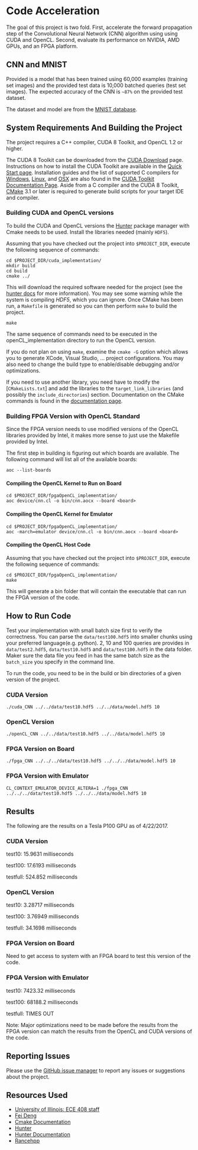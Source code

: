 # Code Acceleration

The goal of this project is two fold. First, accelerate the forward propagation step of the Convolutional Neural Network (CNN) algorithm using using CUDA and OpenCL. Second, evaluate its performance on NVIDIA, AMD GPUs, and an FPGA platform.

## CNN and MNIST

Provided is a model that has been trained using 60,000 examples (training set images) and the provided test data is 10,000 batched queries (test set images). The expected accuracy of the CNN is `~87%` on the provided test dataset.

The dataset and model are from the [MNIST database](http://yann.lecun.com/exdb/mnist/).

## System Requirements And Building the Project

The project requires a C++ compiler, CUDA 8 Toolkit, and OpenCL 1.2 or higher. 

The CUDA 8 Toolkit can be downloaded from the [CUDA Download](https://developer.nvidia.com/cuda-downloads) page. Instructions on how to install the CUDA Toolkit are available in the [Quick Start page](http://docs.nvidia.com/cuda/cuda-quick-start-guide/index.html). Installation guides and the list of supported C compilers for [Windows](http://docs.nvidia.com/cuda/cuda-installation-guide-microsoft-windows/index.html), [Linux](http://docs.nvidia.com/cuda/cuda-installation-guide-linux/index.html), and [OSX](http://docs.nvidia.com/cuda/cuda-installation-guide-mac-os-x/index.html) are also found in the [CUDA Toolkit Documentation Page](http://docs.nvidia.com/cuda/index.html).
Aside from a C compiler and the CUDA 8 Toolkit, [CMake](https://cmake.org/) 3.1 or later is required to generate build scripts for your target IDE and compiler.

### Building CUDA and OpenCL versions

To build the CUDA and OpenCL versions the [Hunter] package manager with Cmake needs to be used. Install the libraries needed (mainly `HDF5`).

Assuming that you have checked out the project into `$PROJECT_DIR`, execute the following sequence of commands:

```{.sh}
cd $PROJECT_DIR/cuda_implementation/
mkdir build
cd build
cmake ../
```

This will download the required software needed for the project (see the [hunter docs][hunterdoc] for more information). You may see some warning while the system is compiling _HDF5_, which you can ignore. Once CMake has been run, a `Makefile` is generated so you can then perform `make` to build the project.

```{.sh}
make
```

The same sequence of commands need to be executed in the openCL_implementation directory to run the OpenCL version.

If you do not plan on using `make`, examine the `cmake -G` option which allows you to generate XCode, Visual Studio, ... project configurations. You may also need to change the build type to enable/disable debugging and/or optimizations.

If you need to use another library, you need have to modify the [`CMakeLists.txt`] and add the libraries to the `target_link_libraries` (and possibly the `include_directories`) section. Documentation on the CMake commands is found in the [documentation page][cmakedoc].

### Building FPGA Version with OpenCL Standard
Since the FPGA version needs to use modified versions of the OpenCL libraries provided by Intel, it makes more sense to just use the Makefile provided by Intel.

The first step in building is figuring out which boards are available. The following command will list all of the available boards:
```{.sh}
aoc --list-boards
```

#### Compiling the OpenCL Kernel to Run on Board
```{.sh}
cd $PROJECT_DIR/fpgaOpenCL_implementation/
aoc device/cnn.cl -o bin/cnn.aocx --board <board>
```

#### Compiling the OpenCL Kernel for Emulator
```{.sh}
cd $PROJECT_DIR/fpgaOpenCL_implementation/
aoc -march=emulator device/cnn.cl -o bin/cnn.aocx --board <board>
```

#### Compiling the OpenCL Host Code
Assuming that you have checked out the project into `$PROJECT_DIR`, execute the following sequence of commands:
```{.sh}
cd $PROJECT_DIR/fpgaOpenCL_implementation/
make
```

This will generate a bin folder that will contain the executable that can run the FPGA version of the code.

## How to Run Code

Test your implementation with small batch size first to verify the correctness. You can parse the `data/test100.hdf5` into smaller chunks using your preferred language(e.g. python). 2, 10 and 100 queries are provides in `data/test2.hdf5`, `data/test10.hdf5` and `data/test100.hdf5` in the data folder. Maker sure the data file you feed in has the same batch size as the `batch_size` you specify in the command line.

To run the code, you need to be in the build or bin directories of a given version of the project.

### CUDA Version
```{.sh}
./cuda_CNN ../../data/test10.hdf5 ../../data/model.hdf5 10
```
### OpenCL Version
```{.sh}
./openCL_CNN ../../data/test10.hdf5 ../../data/model.hdf5 10
```

### FPGA Version on Board
```{.sh}
./fpga_CNN ../../../data/test10.hdf5 ../../../data/model.hdf5 10
```

### FPGA Version with Emulator
```{.sh}
CL_CONTEXT_EMULATOR_DEVICE_ALTERA=1 ./fpga_CNN ../../../data/test10.hdf5 ../../../data/model.hdf5 10
```

## Results
The following are the results on a Tesla P100 GPU as of 4/22/2017.

### CUDA Version
test10: 15.9631 milliseconds

test100: 17.6193 milliseconds

testfull: 524.852 milliseconds

### OpenCL Version
test10: 3.28717 milliseconds

test100: 3.76949 milliseconds

testfull: 34.1698 milliseconds

### FPGA Version on Board
Need to get access to system with an FPGA board to test this version of the code.

### FPGA Version with Emulator
test10: 7423.32 milliseconds

test100: 68188.2 milliseconds

testfull: TIMES OUT

Note: Major optimizations need to be made before the results from the FPGA version can match the results from the OpenCL and CUDA versions of the code.


## Reporting Issues

Please use the [GitHub issue manager] to report any issues or suggestions about the project.

## Resources Used
- [University of Illinois: ECE 408 staff][ece408]
- [Fei Deng][Fei Deng]
- [Cmake Documentation][cmakedoc]
- [Hunter][hunter]
- [Hunter Documentation][hunterdoc]
- [Rancehpp][rangehpp]


[github issue manager]: https://github.com/Atrifex/Code-Acceleration/issues

[ece408]: https://github.com/webgpu/ece408project/

[Fei Deng]: https://gitlab.engr.illinois.edu/feideng2/ece408_project_public

[cmakedoc]: https://cmake.org/cmake/help/latest/

[hunterdoc]: https://docs.hunter.sh/en/latest/

[rangehpp]: https://github.com/harrism/cpp11-range

[hunter]: https://github.com/ruslo/hunter

